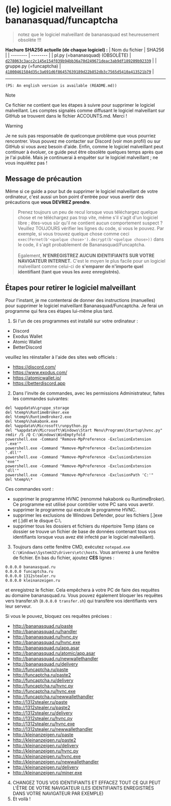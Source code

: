 # (le) logiciel malveillant bananasquad/funcaptcha
> notez que le logiciel malveillant de bananasquad est heureusement obsolète !!!

**Hachure SHA256 actuelle (de chaque logiciel) :**
| Nom du fichier | SHA256 | 
| -------- | -------- |
| pl.py (=bananasquad) (OBSOLÈTE)  | [```d278063c3acc2c145e154f039b94bb36a70d249671deac3ab9df189209b92339```](https://www.virustotal.com/gui/file/d278063c3acc2c145e154f039b94bb36a70d249671deac3ab9df189209b92339)    |
| gruppe.py (=funcaptcha)    | [```41000461584d35c3a691d6f86457639189d22b852db3c7565d5410a413521b79```](https://www.virustotal.com/gui/file/41000461584d35c3a691d6f86457639189d22b852db3c7565d5410a413521b79)     |
***
``(PS: An english version is available (README.md))``
> [!NOTE]  
> Ce fichier ne contient que les étapes à suivre pour supprimer le logiciel malveillant. Les comptes signalés comme diffusant le logiciel malveillant sur GitHub se trouvent dans le fichier ACCOUNTS.md. Merci !

> [!WARNING]
> Je ne suis pas responsable de quelconque problème que vous pourriez rencontrer. Vous pouvez me contacter sur Discord (voir mon profil) ou sur GitHub si vous avez besoin d'aide. Enfin, comme le logiciel malveillant peut continuer à évoluer, ce guide peut être obsolète quelques temps après que je l'ai publié. Mais je continuerai à enquêter sur le logiciel malveillant ; ne vous inquiétez pas !

## Message de précaution
Même si ce guide a pour but de supprimer le logiciel malveillant de votre ordinateur, c'est aussi un bon point d'entrée pour vous avertir des précautions que **vous DEVRIEZ prendre**.
> Prenez toujours un peu de recul lorsque vous téléchargez quelque chose et ne téléchargez pas trop vite, même s'il s'agit d'un logiciel libre ; êtes-vous sûr qu'il ne contient aucun comportement suspect ? Veuillez TOUJOURS vérifier les lignes du code, si vous le pouvez. Par exemple, si vous trouvez quelque chose comme ceci ``exec(Fernet(b'<quelque chose>').decrypt(b'<quelque chose>))`` dans le code, il s'agit probablement de Bananasquad/Funcaptcha.<br><br>Egalement, **N'ENREGISTREZ AUCUN IDENTIFIANTS SUR VOTRE NAVIGATEUR INTERNET.** C'est le moyen le plus facile pour un logiciel malveillant comme celui-ci de **s'emparer de n'importe quel identifiant (tant que vous les avez enregistrés).**

## Étapes pour retirer le logiciel malveillant
Pour l'instant, je me contenterai de donner des instructions (manuelles) pour supprimer le logiciel malveillant Bananasquad/Funcaptcha. Je ferai un programme qui fera ces étapes lui-même plus tard.
1. Si l'un de ces programmes est installé sur votre ordinateur :
- Discord
- Exodus Wallet
- Atomic Wallet
- BetterDiscord

veuillez les réinstaller à l'aide des sites web officiels :
- https://discord.com/
- https://www.exodus.com/
- https://atomicwallet.io/
- https://betterdiscord.app
2. Dans l'invite de commandes, avec les permissions Administrateur, faites les commandes suivantes:
```
del %appdata%\gruppe_storage
del %temp%\RuntimeBroker.exe
del %temp%\RuntimeBroker2.exe
del %temp%\hakabonk.exe
del %appdata%\Microsoft\runpython.py
del "%appdata%\Microsoft\Windows\Start Menu\Programs\Startup\hvnc.py"
rmdir /S /Q C:\Windows\WinEmptyfold
powershell.exe -Command "Remove-MpPreference -ExclusionExtension '.exe'"
powershell.exe -Command "Remove-MpPreference -ExclusionExtension '.dll'"
powershell.exe -Command "Remove-MpPreference -ExclusionExtension 'exe'"
powershell.exe -Command "Remove-MpPreference -ExclusionExtension 'dll'"
powershell.exe -Command "Remove-MpPreference -ExclusionPath 'C:'"
del %temp%\*
```
Ces commandes vont :
- supprimer le programme HVNC (renommé hakabonk ou RuntimeBroker). Ce programme est utilisé pour contrôler votre PC sans vous avertir.
- supprimer le programme qui exécute le programme HVNC.
- supprimer les exclusions de Windows Defender, pour les fichiers [.]exe et [.]dll et le disque C:\\.
- supprimer tous les dossiers et fichiers du répertoire Temp (dans ce dossier se trouve un fichier de base de données contenant tous vos identifiants lorsque vous avez été infecté par le logiciel malveillant).

3. Toujours dans cette fenêtre CMD, exécutez ``notepad.exe C:\Windows\System32\drivers\etc\hosts``. Vous arriverez à une fenêtre de fichier. En bas du fichier, ajoutez **CES** lignes :
```
0.0.0.0 bananasquad.ru
0.0.0.0 funcaptcha.ru
0.0.0.0 1312stealer.ru
0.0.0.0 kleinanzeigen.ru
```
et enregistrez le fichier. Cela empêchera à votre PC de faire des requêtes au domaine bananasquad.ru. Vous pouvez également bloquer les requêtes vers transfer.sh (```0.0.0.0 transfer.sh```) qui transfère vos identifiants vers leur serveur.


Si vous le pouvez, bloquez ces requêtes précises :
- http://bananasquad.ru/paste
- http://bananasquad.ru/handler
- http://bananasquad.ru/hvnc.py
- http://bananasquad.ru/hvnc.exe
- http://bananasquad.ru/app.asar
- http://bananasquad.ru/atomic/app.asar
- http://bananasquad.ru/newwallethandler
- http://bananasquad.ru/delivery
- http://funcaptcha.ru/paste
- http://funcaptcha.ru/paste2
- http://funcaptcha.ru/delivery
- http://funcaptcha.ru/hvnc.py
- http://funcaptcha.ru/hvnc.exe
- http://funcaptcha.ru/newwallethandler
- http://1312stealer.ru/paste
- http://1312stealer.ru/paste2
- http://1312stealer.ru/delivery
- http://1312stealer.ru/hvnc.py
- http://1312stealer.ru/hvnc.exe
- http://1312stealer.ru/newwallethandler
- http://kleinanzeigen.ru/paste
- http://kleinanzeigen.ru/paste2
- http://kleinanzeigen.ru/delivery
- http://kleinanzeigen.ru/hvnc.py
- http://kleinanzeigen.ru/hvnc.exe
- http://kleinanzeigen.ru/newwallethandler
- http://kleinanzeigen.ru/delivery
- http://kleinanzeigen.ru/miner.exe

4. CHANGEZ TOUS VOS IDENTIFIANTS ET EFFACEZ TOUT CE QUI PEUT L'ÊTRE DE VOTRE NAVIGATEUR (LES IDENTIFIANTS ENREGISTRÉS DANS VOTRE NAVIGATEUR PAR EXEMPLE)
5. Et voilà !
